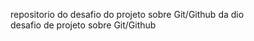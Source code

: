 repositorio do desafio do projeto  sobre Git/Github da dio                                                 
desafio de projeto sobre Git/Github
